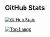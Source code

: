 ## GitHub Stats

[![GitHub Stats](https://github-readme-stats.vercel.app/api?username=jackpeck2004&show_icons=true&icon_color=805AD5&text_color=718096&bg_color=ffffff00&hide_title=true&include_all_commits=true&count_private=true&hide_border=true)](https://giacomopasin.com)

[![Top Langs](https://github-readme-stats.vercel.app/api/top-langs/?username=jackpeck2004&layout=compact&icon_color=805AD5&text_color=718096&bg_color=ffffff00&hide_border=true&langs_count=8&hide=Blade,Hack)](https://giacomopasin.com.com)
